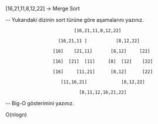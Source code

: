 [16,21,11,8,12,22] -> Merge Sort

-- Yukarıdaki dizinin sort türüne göre aşamalarını yazınız.

                              [16,21,11,8,12,22]
 
                        [16,21,11 ]           [8,12,22]
                        
                      [16]    [21,11]       [8,12]     [22]
                      
                      [16]  [21]  [11]     [8]  [12]    [22]
                      
                      [16]     [11,21]      [8,12]      [22]
                      
                         [11,16,21]             [8,12,22]
                         
                                [8,11,12,16,21,22]
                                
                             
 
 -- Big-O gösterimini yazınız.
 
 O(nlogn)
